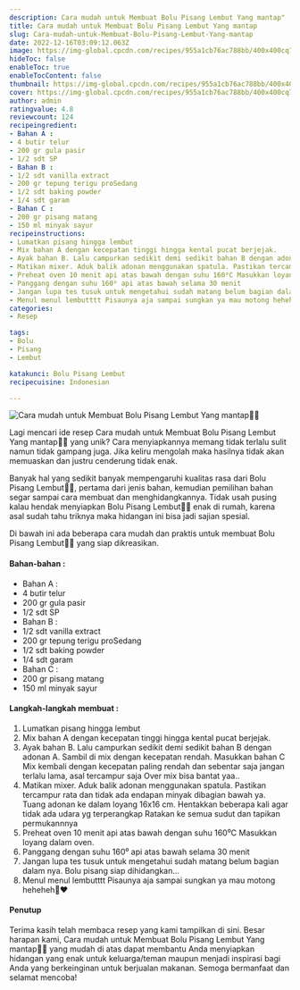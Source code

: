 ```yaml
---
description: Cara mudah untuk Membuat Bolu Pisang Lembut Yang mantap"
title: Cara mudah untuk Membuat Bolu Pisang Lembut Yang mantap
slug: Cara-mudah-untuk-Membuat-Bolu-Pisang-Lembut-Yang-mantap
date: 2022-12-16T03:09:12.063Z
image: https://img-global.cpcdn.com/recipes/955a1cb76ac788bb/400x400cq70/photo.jpg
hideToc: false
enableToc: true
enableTocContent: false
thumbnail: https://img-global.cpcdn.com/recipes/955a1cb76ac788bb/400x400cq70/photo.jpg
cover: https://img-global.cpcdn.com/recipes/955a1cb76ac788bb/400x400cq70/photo.jpg
author: admin
ratingvalue: 4.8
reviewcount: 124
recipeingredient:
- Bahan A :
- 4 butir telur
- 200 gr gula pasir
- 1/2 sdt SP
- Bahan B :
- 1/2 sdt vanilla extract
- 200 gr tepung terigu proSedang
- 1/2 sdt baking powder
- 1/4 sdt garam
- Bahan C :
- 200 gr pisang matang
- 150 ml minyak sayur
recipeinstructions:
- Lumatkan pisang hingga lembut
- Mix bahan A dengan kecepatan tinggi hingga kental pucat berjejak.
- Ayak bahan B. Lalu campurkan sedikit demi sedikit bahan B dengan adonan A. Sambil di mix dengan kecepatan rendah. Masukkan bahan C Mix kembali dengan kecepatan paling rendah dan sebentar saja jangan terlalu lama, asal tercampur saja Over mix bisa bantat yaa..
- Matikan mixer. Aduk balik adonan menggunakan spatula. Pastikan tercampur rata dan tidak ada endapan minyak dibagian bawah ya. Tuang adonan ke dalam loyang 16x16 cm. Hentakkan beberapa kali agar tidak ada udara yg terperangkap Ratakan ke semua sudut dan tapikan permukannnya
- Preheat oven 10 menit api atas bawah dengan suhu 160⁰C Masukkan loyang dalam oven.
- Panggang dengan suhu 160⁰ api atas bawah selama 30 menit
- Jangan lupa tes tusuk untuk mengetahui sudah matang belum bagian dalam nya. Bolu pisang siap dihidangkan...
- Menul menul lembutttt Pisaunya aja sampai sungkan ya mau motong heheheh🤭❤️
categories:
- Resep

tags:
- Bolu
- Pisang
- Lembut

katakunci: Bolu Pisang Lembut
recipecuisine: Indonesian

---
```


![Cara mudah untuk Membuat Bolu Pisang Lembut Yang mantap👩‍🍳](https://img-global.cpcdn.com/recipes/955a1cb76ac788bb/400x400cq70/photo.jpg)

Lagi mencari ide resep Cara mudah untuk Membuat Bolu Pisang Lembut Yang mantap👩‍🍳 yang unik? Cara menyiapkannya memang tidak terlalu sulit namun tidak gampang juga. Jika keliru mengolah maka hasilnya tidak akan memuaskan dan justru cenderung tidak enak.

Banyak hal yang sedikit banyak mempengaruhi kualitas rasa dari Bolu Pisang Lembut👩‍🍳, pertama dari jenis bahan, kemudian pemilihan bahan segar sampai cara membuat dan menghidangkannya. Tidak usah pusing kalau hendak menyiapkan Bolu Pisang Lembut👩‍🍳 enak di rumah, karena asal sudah tahu triknya maka hidangan ini bisa jadi sajian spesial.

Di bawah ini ada beberapa cara mudah dan praktis untuk membuat Bolu Pisang Lembut👩‍🍳 yang siap dikreasikan.

<!--inarticleads1-->

#### Bahan-bahan :

- Bahan A :
- 4 butir telur
- 200 gr gula pasir
- 1/2 sdt SP
- Bahan B :
- 1/2 sdt vanilla extract
- 200 gr tepung terigu proSedang
- 1/2 sdt baking powder
- 1/4 sdt garam
- Bahan C :
- 200 gr pisang matang
- 150 ml minyak sayur

<!--inarticleads2-->

#### Langkah-langkah membuat :

1. Lumatkan pisang hingga lembut
1. Mix bahan A dengan kecepatan tinggi hingga kental pucat berjejak.
1. Ayak bahan B. Lalu campurkan sedikit demi sedikit bahan B dengan adonan A. Sambil di mix dengan kecepatan rendah. Masukkan bahan C Mix kembali dengan kecepatan paling rendah dan sebentar saja jangan terlalu lama, asal tercampur saja Over mix bisa bantat yaa..
1. Matikan mixer. Aduk balik adonan menggunakan spatula. Pastikan tercampur rata dan tidak ada endapan minyak dibagian bawah ya. Tuang adonan ke dalam loyang 16x16 cm. Hentakkan beberapa kali agar tidak ada udara yg terperangkap Ratakan ke semua sudut dan tapikan permukannnya
1. Preheat oven 10 menit api atas bawah dengan suhu 160⁰C Masukkan loyang dalam oven.
1. Panggang dengan suhu 160⁰ api atas bawah selama 30 menit
1. Jangan lupa tes tusuk untuk mengetahui sudah matang belum bagian dalam nya. Bolu pisang siap dihidangkan...
1. Menul menul lembutttt Pisaunya aja sampai sungkan ya mau motong heheheh🤭❤️

#### Penutup

Terima kasih telah membaca resep yang kami tampilkan di sini. Besar harapan kami, Cara mudah untuk Membuat Bolu Pisang Lembut Yang mantap👩‍🍳 yang mudah di atas dapat membantu Anda menyiapkan hidangan yang enak untuk keluarga/teman maupun menjadi inspirasi bagi Anda yang berkeinginan untuk berjualan makanan. Semoga bermanfaat dan selamat mencoba!